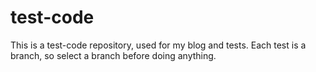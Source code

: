 # test-code
This is a test-code repository, used for my blog and tests.  Each test is a branch, so select a branch before doing anything.

